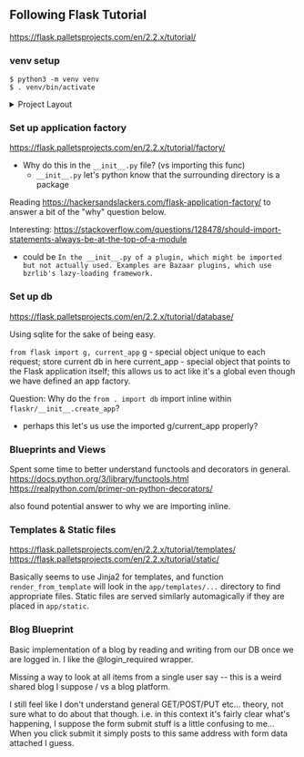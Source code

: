 ## Following Flask Tutorial
https://flask.palletsprojects.com/en/2.2.x/tutorial/


### venv setup
```
$ python3 -m venv venv
$ . venv/bin/activate
```



<details>
  <summary> Project Layout</summary>

  https://flask.palletsprojects.com/en/2.2.x/tutorial/layout/


  General Theory:
  ```/home/user/Projects/flask-tutorial
  ├── flaskr/
  │   ├── __init__.py
  │   ├── db.py
  │   ├── schema.sql
  │   ├── auth.py
  │   ├── blog.py
  │   ├── templates/
  │   │   ├── base.html
  │   │   ├── auth/
  │   │   │   ├── login.html
  │   │   │   └── register.html
  │   │   └── blog/
  │   │       ├── create.html
  │   │       ├── index.html
  │   │       └── update.html
  │   └── static/
  │       └── style.css
  ├── tests/
  │   ├── conftest.py
  │   ├── data.sql
  │   ├── test_factory.py
  │   ├── test_db.py
  │   ├── test_auth.py
  │   └── test_blog.py
  ├── venv/
  ├── setup.py
  └── MANIFEST.in
  ```

</details>

### Set up application factory
https://flask.palletsprojects.com/en/2.2.x/tutorial/factory/

* Why do this in the `__init__.py` file? (vs importing this func)
  * `__init__.py` let's python know that the surrounding directory is a package

Reading https://hackersandslackers.com/flask-application-factory/ to answer a bit of the "why" question below.

Interesting: https://stackoverflow.com/questions/128478/should-import-statements-always-be-at-the-top-of-a-module
* could be ```In the __init__.py of a plugin, which might be imported but not actually used. Examples are Bazaar plugins, which use bzrlib's lazy-loading framework.```


### Set up db
https://flask.palletsprojects.com/en/2.2.x/tutorial/database/

Using sqlite for the sake of being easy.

```from flask import g, current_app```
g - special object unique to each request; store current db in here
current_app - special object that points to the Flask application itself; this allows us to act like it's a global even though we have defined an app factory.

Question: Why do the `from . import db` import inline within `flaskr/__init__.create_app`?
 * perhaps this let's us use the imported g/current_app properly?


### Blueprints and Views

Spent some time to better understand functools and decorators in general.
https://docs.python.org/3/library/functools.html
https://realpython.com/primer-on-python-decorators/

also found potential answer to why we are importing inline.


### Templates & Static files
https://flask.palletsprojects.com/en/2.2.x/tutorial/templates/
https://flask.palletsprojects.com/en/2.2.x/tutorial/static/

Basically seems to use Jinja2 for templates, and function `render_from_template` will look in the `app/templates/...` directory to find appropriate files.
Static files are served similarly automagically if they are placed in `app/static`.


### Blog Blueprint

Basic implementation of a blog by reading and writing from our DB once we are logged in.
I like the @login_required wrapper.

Missing a way to look at all items from a single user say -- this is a weird shared blog I suppose / vs a blog platform.

I still feel like I don't understand general GET/POST/PUT etc... theory, not sure what to do about that though.
i.e. in this context it's fairly clear what's happening, I suppose the form submit stuff is a little confusing to me...
When you click submit it simply posts to this same address with form data attached I guess.
